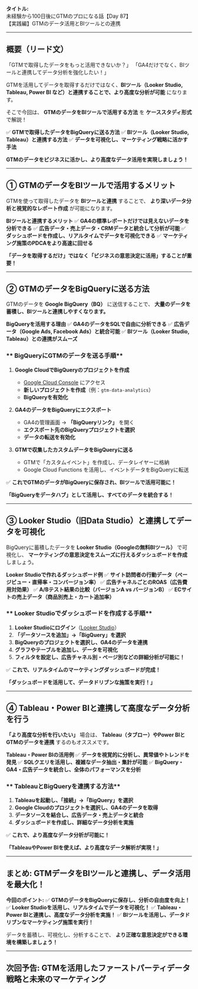**タイトル:**\
未経験から100日後にGTMのプロになる話【Day 87】\
【実践編】GTMのデータ活用とBIツールとの連携

---

## **概要（リード文）**

「GTMで取得したデータをもっと活用できないか？」
「GA4だけでなく、BIツールと連携してデータ分析を強化したい！」

GTMを活用してデータを取得するだけではなく、**BIツール（Looker Studio, Tableau, Power BI など）と連携することで、より高度な分析が可能** になります。

そこで今回は、 **GTMのデータをBIツールで活用する方法** を **ケーススタディ形式** で解説！

✅ **GTMで取得したデータをBigQueryに送る方法**
✅ **BIツール（Looker Studio, Tableau）と連携する方法**
✅ **データを可視化し、マーケティング戦略に活かす手法**

**GTMのデータをビジネスに活かし、より高度なデータ活用を実現しましょう！**

---

## **① GTMのデータをBIツールで活用するメリット**

GTMを使って取得したデータを **BIツールと連携** することで、
**より深いデータ分析と視覚的なレポート作成** が可能になります。

 **BIツールと連携するメリット**
✅ **GA4の標準レポートだけでは見えないデータを分析できる**
✅ **広告データ・売上データ・CRMデータと統合して分析が可能**
✅ **ダッシュボードを作成し、リアルタイムでデータを可視化できる**
✅ **マーケティング施策のPDCAをより高速に回せる**

 **「データを取得するだけ」ではなく「ビジネスの意思決定に活用」することが重要！**

---

## **② GTMのデータをBigQueryに送る方法**

GTMのデータを **Google BigQuery（BQ）** に送信することで、
**大量のデータを蓄積し、BIツールと連携しやすくなります。**

 **BigQueryを活用する理由**
✅ **GA4のデータをSQLで自由に分析できる**
✅ **広告データ（Google Ads, Facebook Ads）と統合可能**
✅ **BIツール（Looker Studio, Tableau）との連携がスムーズ**

### ** BigQueryにGTMのデータを送る手順**

1. **Google CloudでBigQueryのプロジェクトを作成**
   - [Google Cloud Console](https://console.cloud.google.com/) にアクセス
   - **新しいプロジェクトを作成**（例：`gtm-data-analytics`）
   - **BigQueryを有効化**

2. **GA4のデータをBigQueryにエクスポート**
   - GA4の管理画面 → **「BigQueryリンク」** を開く
   - **エクスポート先のBigQueryプロジェクトを選択**
   - **データの転送を有効化**

3. **GTMで収集したカスタムデータをBigQueryに送る**
   - GTMで「カスタムイベント」を作成し、データレイヤーに格納
   - Google Cloud Functions を活用し、イベントデータをBigQueryに転送

✅ **これでGTMのデータがBigQueryに保存され、BIツールで活用可能に！**

 **「BigQueryをデータハブ」として活用し、すべてのデータを統合する！**

---

## **③ Looker Studio（旧Data Studio）と連携してデータを可視化**

BigQueryに蓄積したデータを **Looker Studio（Googleの無料BIツール）** で可視化し、
**マーケティングの意思決定をスムーズに行えるダッシュボードを作成** しましょう。

 **Looker Studioで作れるダッシュボード例**
✅ **サイト訪問者の行動データ（ページビュー・直帰率・コンバージョン率）**
✅ **広告チャネルごとのROAS（広告費用対効果）**
✅ **A/Bテスト結果の比較（バージョンA vs バージョンB）**
✅ **ECサイトの売上データ（商品別売上・カート追加率）**

### ** Looker Studioでダッシュボードを作成する手順**

1. **Looker Studioにログイン**（[Looker Studio](https://lookerstudio.google.com/)）
2. **「データソースを追加」→「BigQuery」を選択**
3. **BigQueryのプロジェクトを選択し、GA4のデータを連携**
4. **グラフやテーブルを追加し、データを可視化**
5. **フィルタを設定し、広告チャネル別・ページ別などの詳細分析が可能に！**

✅ **これで、リアルタイムのマーケティングダッシュボードが完成！**

 **「ダッシュボードを活用して、データドリブンな施策を実行！」**

---

## **④ Tableau・Power BIと連携して高度なデータ分析を行う**

**「より高度な分析を行いたい」** 場合は、
**Tableau（タブロー）やPower BIとGTMのデータを連携** するのもオススメです。

 **Tableau・Power BIの活用例**
✅ **データを視覚的に分析し、異常値やトレンドを発見**
✅ **SQLクエリを活用し、複雑なデータ抽出・集計が可能**
✅ **BigQuery・GA4・広告データを統合し、全体のパフォーマンスを分析**

### ** TableauとBigQueryを連携する方法**

1. **Tableauを起動し、「接続」→「BigQuery」を選択**
2. **Google Cloudのプロジェクトを選択し、GA4のデータを取得**
3. **データソースを結合し、広告データ・売上データと統合**
4. **ダッシュボードを作成し、詳細なデータ分析を実施**

✅ **これで、より高度なデータ分析が可能に！**

 **「TableauやPower BIを使えば、より高度なデータ解析が実現！」**

---

## **まとめ: GTMデータをBIツールと連携し、データ活用を最大化！**

 **今回のポイント:**
✅ **GTMのデータをBigQueryに保存し、分析の自由度を向上！**
✅ **Looker Studioを活用し、リアルタイムでデータを可視化！**
✅ **Tableau・Power BIと連携し、高度なデータ分析を実施！**
✅ **BIツールを活用し、データドリブンなマーケティング施策を実行！**

データを蓄積し、可視化し、分析することで、
**より正確な意思決定ができる環境を構築しましょう！**

---

## **次回予告: GTMを活用したファーストパーティデータ戦略と未来のマーケティング**